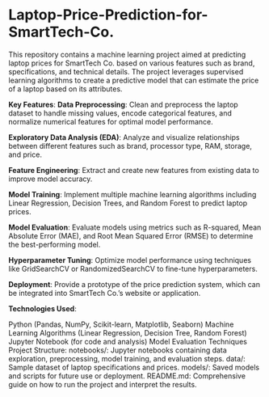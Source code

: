 # Laptop-Price-Prediction-for-SmartTech-Co.

This repository contains a machine learning project aimed at predicting laptop prices for SmartTech Co. based on various features such as brand, specifications, and technical details. The project leverages supervised learning algorithms to create a predictive model that can estimate the price of a laptop based on its attributes.

**Key Features**:
**Data Preprocessing**: Clean and preprocess the laptop dataset to handle missing values, encode categorical features, and normalize numerical features for optimal model performance.

**Exploratory Data Analysis (EDA)**: Analyze and visualize relationships between different features such as brand, processor type, RAM, storage, and price.

**Feature Engineering**: Extract and create new features from existing data to improve model accuracy.

**Model Training**: Implement multiple machine learning algorithms including Linear Regression, Decision Trees, and Random Forest to predict laptop prices.

**Model Evaluation**: Evaluate models using metrics such as R-squared, Mean Absolute Error (MAE), and Root Mean Squared Error (RMSE) to determine the best-performing model.

**Hyperparameter Tuning**: Optimize model performance using techniques like GridSearchCV or RandomizedSearchCV to fine-tune hyperparameters.

**Deployment**: Provide a prototype of the price prediction system, which can be integrated into SmartTech Co.’s website or application.

**Technologies Used**:

Python (Pandas, NumPy, Scikit-learn, Matplotlib, Seaborn)
Machine Learning Algorithms (Linear Regression, Decision Tree, Random Forest)
Jupyter Notebook (for code and analysis)
Model Evaluation Techniques
Project Structure:
notebooks/: Jupyter notebooks containing data exploration, preprocessing, model training, and evaluation steps.
data/: Sample dataset of laptop specifications and prices.
models/: Saved models and scripts for future use or deployment.
README.md: Comprehensive guide on how to run the project and interpret the results.
